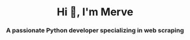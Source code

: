 <h1 align="center">Hi 👋, I'm Merve</h1>
<h3 align="center">A passionate Python developer specializing in web scraping</h3>
